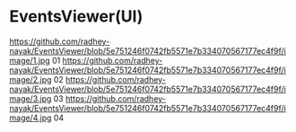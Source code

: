 # EventsViewer(UI)
https://github.com/radhey-nayak/EventsViewer/blob/5e751246f0742fb5571e7b334070567177ec4f9f/image/1.jpg
01
https://github.com/radhey-nayak/EventsViewer/blob/5e751246f0742fb5571e7b334070567177ec4f9f/image/2.jpg
02
https://github.com/radhey-nayak/EventsViewer/blob/5e751246f0742fb5571e7b334070567177ec4f9f/image/3.jpg
03
https://github.com/radhey-nayak/EventsViewer/blob/5e751246f0742fb5571e7b334070567177ec4f9f/image/4.jpg
04

